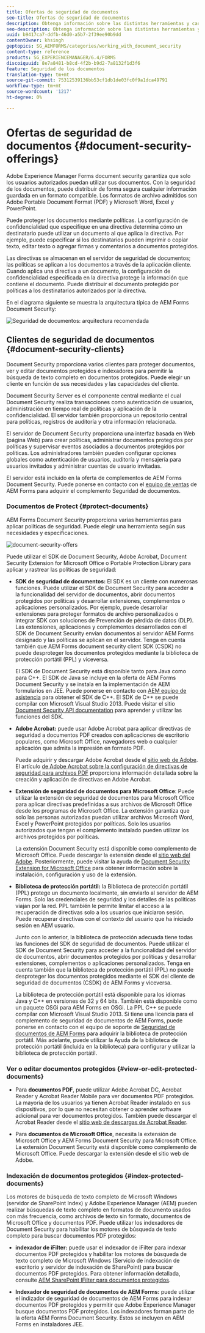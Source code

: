 ```yaml
---
title: Ofertas de seguridad de documentos
seo-title: Ofertas de seguridad de documentos
description: Obtenga información sobre las distintas herramientas y características de AEM Document Security
seo-description: Obtenga información sobre las distintas herramientas y características de AEM Document Security
uuid: b9417ca7-ddfb-46d0-a5b7-2f39ee90b9dd
contentOwner: khsingh
geptopics: SG_AEMFORMS/categories/working_with_document_security
content-type: reference
products: SG_EXPERIENCEMANAGER/6.4/FORMS
discoiquuid: 8e7a8481-b8cd-4f2b-b9d2-7a8132f1d3f6
feature: Seguridad de los documentos
translation-type: tm+mt
source-git-commit: 75312539136bb53cf1db1de03fc0f9a1dca49791
workflow-type: tm+mt
source-wordcount: '1217'
ht-degree: 0%

---
```



# Ofertas de seguridad de documentos {#document-security-offerings}

Adobe Experience Manager Forms document security garantiza que solo los usuarios autorizados puedan utilizar sus documentos. Con la seguridad de los documentos, puede distribuir de forma segura cualquier información guardada en un formato compatible. Los formatos de archivo admitidos son Adobe Portable Document Format (PDF) y Microsoft Word, Excel y PowerPoint.

Puede proteger los documentos mediante políticas. La configuración de confidencialidad que especifique en una directiva determina cómo un destinatario puede utilizar un documento al que aplica la directiva. Por ejemplo, puede especificar si los destinatarios pueden imprimir o copiar texto, editar texto o agregar firmas y comentarios a documentos protegidos.

Las directivas se almacenan en el servidor de seguridad de documentos; las políticas se aplican a los documentos a través de la aplicación cliente. Cuando aplica una directiva a un documento, la configuración de confidencialidad especificada en la directiva protege la información que contiene el documento. Puede distribuir el documento protegido por políticas a los destinatarios autorizados por la directiva.

En el diagrama siguiente se muestra la arquitectura típica de AEM Forms Document Security:

![Seguridad de documentos: arquitectura recomendada](do-not-localize/document_security_architecture.png)

## Clientes de seguridad de documentos {#document-security-clients}

Document Security proporciona varios clientes para proteger documentos, ver y editar documentos protegidos e indexadores para permitir la búsqueda de texto completo en documentos protegidos. Puede elegir un cliente en función de sus necesidades y las capacidades del cliente.

Document Security Server es el componente central mediante el cual Document Security realiza transacciones como autenticación de usuarios, administración en tiempo real de políticas y aplicación de la confidencialidad. El servidor también proporciona un repositorio central para políticas, registros de auditoría y otra información relacionada.

El servidor de Document Security proporciona una interfaz basada en Web (página Web) para crear políticas, administrar documentos protegidos por políticas y supervisar eventos asociados a documentos protegidos por políticas. Los administradores también pueden configurar opciones globales como autenticación de usuarios, auditoría y mensajería para usuarios invitados y administrar cuentas de usuario invitadas.

El servidor está incluido en la oferta de complementos de AEM Forms Document Security. Puede ponerse en contacto con el [equipo de ventas](https://www.adobe.com/products/request-consultation/marketing-cloud.html?s_osc=70114000002JNwKAAW&amp;s_iid=70114000002JHs3AAG) de AEM Forms para adquirir el complemento Seguridad de documentos.

### Documentos de Protect {#protect-documents}

AEM Forms Document Security proporciona varias herramientas para aplicar políticas de seguridad. Puede elegir una herramienta según sus necesidades y especificaciones.

![document-security-offers](assets/document-security-offerings.png)

Puede utilizar el SDK de Document Security, Adobe Acrobat, Document Security Extension for Microsoft Office o Portable Protection Library para aplicar y rastrear las políticas de seguridad:

* **SDK de seguridad de documentos:** El SDK es un cliente con numerosas funciones. Puede utilizar el SDK de Document Security para acceder a la funcionalidad del servidor de documentos, abrir documentos protegidos por políticas y desarrollar extensiones, complementos o aplicaciones personalizados. Por ejemplo, puede desarrollar extensiones para proteger formatos de archivo personalizados o integrar SDK con soluciones de Prevención de pérdida de datos (DLP). Las extensiones, aplicaciones y complementos desarrollados con el SDK de Document Security envían documentos al servidor AEM Forms designado y las políticas se aplican en el servidor. Tenga en cuenta también que AEM Forms document security client SDK (CSDK) no puede desproteger los documentos protegidos mediante la biblioteca de protección portátil (PPL) y viceversa.

   El SDK de Document Security está disponible tanto para Java como para C++. El SDK de Java se incluye en la oferta de AEM Forms Document Security y se instala en la implementación de AEM formularios en JEE. Puede ponerse en contacto con [AEM equipo de asistencia](https://helpx.adobe.com/es/marketing-cloud/contact-support.html) para obtener el SDK de C++. El SDK de C++ se puede compilar con Microsoft Visual Studio 2013. Puede visitar el sitio [Document Security API documentation](https://help.adobe.com/en_US/livecycle/11.0/Services/WS92d06802c76abadb76c48dfe12dbeb3e281-7ff0.2.html) para aprender y utilizar las funciones del SDK.

* **Adobe Acrobat:** puede usar Adobe Acrobat para aplicar directivas de seguridad a documentos PDF creados con aplicaciones de escritorio populares, como Microsoft Office, navegadores web o cualquier aplicación que admita la impresión en formato PDF.

   Puede adquirir y descargar Adobe Acrobat desde el [sitio web de Adobe](https://acrobat.adobe.com/us/en/free-trial-download.html). El artículo [de Adobe Acrobat sobre la configuración de directivas de seguridad para archivos PDF](https://helpx.adobe.com/acrobat/using/setting-security-policies-pdfs.html) proporciona información detallada sobre la creación y aplicación de directivas en Adobe Acrobat.

* **Extensión de seguridad de documentos para Microsoft Office**: Puede utilizar la extensión de seguridad de documentos para Microsoft Office para aplicar directivas predefinidas a sus archivos de Microsoft Office desde los programas de Microsoft Office. La extensión garantiza que solo las personas autorizadas puedan utilizar archivos Microsoft Word, Excel y PowerPoint protegidos por políticas. Solo los usuarios autorizados que tengan el complemento instalado pueden utilizar los archivos protegidos por políticas.

   La extensión Document Security está disponible como complemento de Microsoft Office. Puede descargar la extensión desde el [sitio web del Adobe](https://helpx.adobe.com/aem-forms/aem-document-security/download-installer.html). Posteriormente, puede visitar la ayuda de [Document Security Extension for Microsoft Office](https://helpx.adobe.com/aem-forms/aem-document-security/aem-document-security-extension-help.html) para obtener información sobre la instalación, configuración y uso de la extensión.

* **Biblioteca de protección portátil:** la Biblioteca de protección portátil (PPL) protege un documento localmente, sin enviarlo al servidor de AEM Forms. Solo las credenciales de seguridad y los detalles de las políticas viajan por la red. PPL también le permite limitar el acceso a la recuperación de directivas solo a los usuarios que iniciaron sesión. Puede recuperar directivas con el contexto del usuario que ha iniciado sesión en AEM usuario.

   Junto con lo anterior, la biblioteca de protección adecuada tiene todas las funciones del SDK de seguridad de documentos. Puede utilizar el SDK de Document Security para acceder a la funcionalidad del servidor de documentos, abrir documentos protegidos por políticas y desarrollar extensiones, complementos o aplicaciones personalizados. Tenga en cuenta también que la biblioteca de protección portátil (PPL) no puede desproteger los documentos protegidos mediante el SDK del cliente de seguridad de documentos (CSDK) de AEM Forms y viceversa.

   La biblioteca de protección portátil está disponible para los idiomas Java y C++ en versiones de 32 y 64 bits. También está disponible como un paquete OSGi para AEM Forms en OSGi. La PPL C++ se puede compilar con Microsoft Visual Studio 2013. Si tiene una licencia para el complemento de seguridad de documentos de AEM Forms, puede ponerse en contacto con el equipo de soporte de [Seguridad de documentos de AEM Forms](https://helpx.adobe.com/marketing-cloud/contact-support.html) para adquirir la biblioteca de protección portátil. Más adelante, puede utilizar la Ayuda de la biblioteca de protección portátil (incluida en la biblioteca) para configurar y utilizar la biblioteca de protección portátil.

### Ver o editar documentos protegidos {#view-or-edit-protected-documents}

* Para **documentos PDF**, puede utilizar Adobe Acrobat DC, Acrobat Reader y Acrobat Reader Mobile para ver documentos PDF protegidos. La mayoría de los usuarios ya tienen Acrobat Reader instalado en sus dispositivos, por lo que no necesitan obtener o aprender software adicional para ver documentos protegidos. También puede descargar el Acrobat Reader desde el [sitio web de descargas de Acrobat Reader](https://get.adobe.com/reader/).

* Para **documentos de Microsoft Office**, necesita la extensión de Microsoft Office y AEM Forms Document Security para Microsoft Office. La extensión Document Security está disponible como complemento de Microsoft Office. Puede descargar la extensión desde el sitio web de Adobe.

### Indexación de documentos protegidos {#index-protected-documents}

Los motores de búsqueda de texto completo de Microsoft Windows (servidor de SharePoint Index) y Adobe Experience Manager (AEM) pueden realizar búsquedas de texto completo en formatos de documento usados con más frecuencia, como archivos de texto sin formato, documentos de Microsoft Office y documentos PDF. Puede utilizar los indexadores de Document Security para habilitar los motores de búsqueda de texto completo para buscar documentos PDF protegidos:

* **indexador de iFilter:** puede usar el indexador de iFilter para indexar documentos PDF protegidos y habilitar los motores de búsqueda de texto completo de Microsoft Windows (Servicio de indexación de escritorio y servidor de indexación de SharePoint) para buscar documentos PDF protegidos. Para obtener información detallada, consulte [AEM SharePoint IFilter para documentos protegidos](assets/sharepoint-ifilter-doc-security.pdf).

* **Indexador de seguridad de documentos de AEM Forms:** puede utilizar el indizador de seguridad de documentos de AEM Forms para indexar documentos PDF protegidos y permitir que Adobe Experience Manager busque documentos PDF protegidos. Los indexadores forman parte de la oferta AEM Forms Document Security. Estos se incluyen en AEM Forms en instaladores JEE.


